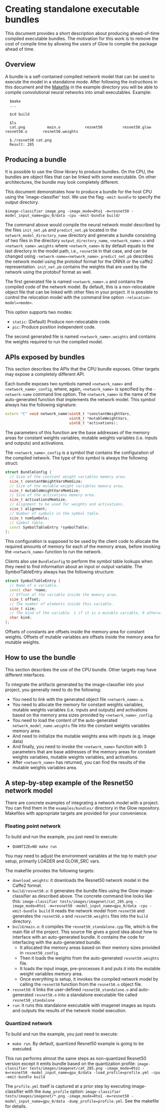 # Creating standalone executable bundles

This document provides a short description about producing ahead-of-time
compiled executable bundles. The motivation for this work is to remove the cost
of compile time by allowing the users of Glow to compile the package ahead of
time.

## Overview

A bundle is a self-contained compiled network model that can be used to execute
the model in a standalone mode. After following the instructions in this
document and the [Makefile](../examples/bundles/resnet50) in the example
directory you will be able to compile convolutional neural networks into small
executables. Example:

```
  $make
  ...

  $cd build

  $ls
  cat.png          main.o           resnet50         resnet50.glow    resnet50.o       resnet50.weights

  $./resnet50 cat.png
  Result: 285
```


## Producing a bundle

It is possible to use the Glow library to produce bundles. On the CPU, the
bundles are object files that can be linked with some executable. On other
architectures, the bundle may look completely different.

This document demonstrates how to produce a bundle for the host CPU using the
'image-classifier' tool.  We use the flag `-emit-bundle` to specify the output
directory.

```
$image-classifier image.png -image_mode=0to1 -m=resnet50 -model_input_name=gpu_0/data -cpu -emit-bundle build/
```

The command above would compile the neural network model described by the files
`init_net.pb` and `predict_net.pb` located in the `network_model_directory_name`
directory and generate a bundle consisting of two files in the directory
`output_directory_name`, `<network_name>.o` and `<network_name>.weights` where
`<network_name>` is by default equals to the last directory in the model path,
i.e., `resnet50` in that case, and can be changed using
`-network-name=<network_name>`.
`predict_net.pb` describes the network model using the protobuf format for the ONNX
or the caffe2 representation. `init_net.pb` contains the weights that are used by the
network using the protobuf format as well.

The first generated file is named `<network_name>.o` and contains the compiled code
of the network model. By default, this is a non-relocatable object file that
can be linked with other files in your project. It is possible to control
the relocation model with the command line option `-relocation-model=<mode>`.

This option supports two modes:
- `static`: (Default) Produce non-relocatable code.
- `pic`: Produce position independent code.

The second generated file is named `<network_name>.weights` and
contains the weights required to run the compiled model.

## APIs exposed by bundles

This section describes the APIs that the CPU bundle exposes. Other targets may
expose a completely different API.

Each bundle exposes two symbols named `<network_name>` and
`<network_name>_config`, where, again, `<network_name>` is specified by the
`-network-name` command line option.  The `<network_name>` is the name of the
auto-generated function that implements the network model. This symbol always
has the following signature:

```c++
extern "C" void network_name(uint8_t *constantWeightVars,
                             uint8_t *mutableWeightVars,
                             uint8_t *activations);
```
The parameters of this function are the base addresses of the memory areas for
constant weights variables, mutable weights variables (i.e. inputs and outputs)
and activations.

The `<network_name>_config` is a symbol that contains the configuration of
the compiled network. The type of this symbol is always the following struct:
```c++
struct BundleConfig {
  // Size of the constant weight variables memory area.
  size_t constantWeightVarsMemSize;
  // Size of the mutable weight variables memory area.
  size_t mutableWeightVarsMemSize;
  // Size of the activations memory area.
  size_t activationsMemSize;
  // Alignment to be used for weights and activations.
  size_t alignment;
  // Number of symbols in the symbol table.
  size_t numSymbols;
  // Symbol table.
  const SymbolTableEntry *symbolTable;
};
```
This configuration is supposed to be used by the client code to allocate the
required amounts of memory for each of the memory areas, before invoking the
`<network_name>` function to run the network.

Clients also use `BundleConfig` to perform the symbol table lookups when they
need to find information about an input or output variable.
The SymbolTableEntry always has the following structure:
```c++
struct SymbolTableEntry {
  // Name of a variable.
  const char *name;
  // Offset of the variable inside the memory area.
  size_t offset;
  // The number of elements inside this variable.
  size_t size;
  // The kind of the variable. 1 if it is a mutable variable, 0 otherwise.
  char kind;
};
```

Offsets of constants are offsets inside the memory area for constant weights.
Offsets of mutable variables are offsets inside the memory area for mutable
weights.

## How to use the bundle

This section describes the use of the CPU bundle. Other targets may have
different interfaces.

To integrate the artifacts generated by the image-classifier into your project, you
generally need to do the following:
* You need to link with the generated object file `<network_name>.o`.
* You need to allocate the memory for constant weights variables,
mutable weights variables (i.e. inputs and outputs) and activations based on the
memory area sizes provided by `<network_name>_config`.
* You need to load the content of the auto-generated `network_model_name.weights`
file into the constant weights variables memory area.
* And need to initialize the mutable weights area with inputs (e.g. image data)
* And finally, you need to invoke the `<network_name>` function with 3
parameters that are base addresses of the memory areas for constant weights variables,
mutable weights variables, and activations.
* After `<network_name>` has returned, you can find the results of the mutable weights
variables area.

## A step-by-step example of the Resnet50 network model

There are concrete examples of integrating a network model with a project. You
can find them in the `examples/bundles/` directory in the Glow repository.
Makefiles with appropriate targets are provided for your convenience.

### Floating point network
To build and run the example, you just need to execute:
* `QUANTIZE=NO make run`

You may need to adjust the environment variables at the top to match
your setup, primarily LOADER and GLOW_SRC vars.

The makefile provides the following targets:
* `download_weights`: it downloads the Resnet50 network model in the Caffe2 format.
* `build/resnet50.o`: it generates the bundle files using the Glow image-classifier as described above.
  The concrete command line looks like this:
  `image-classifier tests/images/imagenet/cat_285.png -image_mode=0to1 -m=resnet50 -model_input_name=gpu_0/data -cpu -emit-bundle build`
  It reads the network model from `resnet50` and generates the `resnet50.o`
  and `resnet50.weights` files into the `build` directory.
* `build/main.o`:  it compiles the `resnet50_standalone.cpp` file, which is the main file of the project.
  This source file gives a good idea about how to interface with an auto-generated bundle.
  It contains the code for interfacing with the auto-generated bundle.
  *  It allocated the memory areas based on their memory sizes provided in `resnet50_config`.
  *  Then it loads the weights from the auto-generated `resnet50.weights` file.
  *  It loads the input image, pre-processes it and puts it into the mutable weight variables
     memory area.
  *  Once everything is setup, it invokes the compiled network model by calling the
     `resnet50` function from the `resnet50.o` object file.
 * `resnet50`: it links the user-defined `resnet50_standalone.o` and auto-generated `resnet50.o`
  into a standalone executable file called `resnet50_standalone`
  * `run`: it runs this standalone executable with imagenet images as inputs and outputs the
results of the network model execution.

### Quantized network
To build and run the example, you just need to execute:
* `make run`. By default, quantized Resnet50 example is going to be executed.

This run performs almost the same steps as non-quantized Resnet50 version
except it emits bundle based on the quantization profile:
`image-classifier tests/images/imagenet/cat_285.png -image_mode=0to1 -m=resnet50 -model_input_name=gpu_0/data -load_profile=profile.yml -cpu -emit-bundle build`

The `profile.yml` itself is captured at a prior step by executing image-classifier with the `dump_profile` option:
`image-classifier tests/images/imagenet/*.png -image_mode=0to1 -m=resnet50 -model_input_name=gpu_0/data -dump_profile=profile.yml`.
See the makefile for details.
